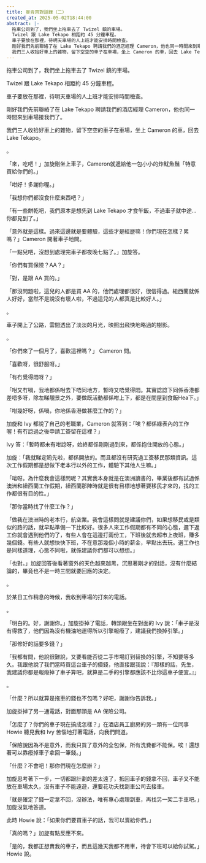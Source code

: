 ```yaml
---
title: 麥肯齊對話錄（二）
created_at: 2025-05-02T18:44:00
abstract: |-
  拖車公司到了，我們坐上拖車去了 Twizel 鎮的車場。
  Twizel 跟 Lake Tekapo 相距約 45 分鐘車程。
  車子要放在那裡，待明天車場的人上班才能安排時間檢查。
  剛好我們先前聯絡了在 Lake Tekapo 聘請我們的酒店經理 Cameron，他也同一時間來到車場接我們了。
  我們三人收拾好車上的雜物，留下空空的車子在車場，坐上 Cameron 的車，回去 Lake Tekapo。
---
```

拖車公司到了，我們坐上拖車去了 Twizel 鎮的車場。

Twizel 跟 Lake Tekapo 相距約 45 分鐘車程。

車子要放在那裡，待明天車場的人上班才能安排時間檢查。

剛好我們先前聯絡了在 Lake Tekapo 聘請我們的酒店經理 Cameron，他也同一時間來到車場接我們了。

我們三人收拾好車上的雜物，留下空空的車子在車場，坐上 Cameron 的車，回去 Lake Tekapo。

。

「來，吃吧！」加旋剛坐上車子，Cameron就遞給他一包小小的炸魷魚鬚「特意買給你們的。」

「咁好！多謝你喔。」

「我想你們都沒食什麼東西吧？」

「有一些餅乾吧，我們原本是想先到 Lake Tekapo 才食午飯，不過車子就中途...你都見到了。」

「意外就是這樣。過來這邊就是要體驗，這些才是經歴嘛！你們現在怎樣？累嗎？」Cameron 開著車子地問。

「一點兒吧，沒想到處理完車子都夜晚七點了。」加旋答。

「你們有買保險？AA？」

「對，是跟 AA 買的。」

「那沒問題啦，這兒的人都是買 AA 的，他們處理都很好，很信得過。紐西蘭就係人好好，當然不是說沒有壞人啦，不過這兒的人都真是比較好人。」

。

車子開上了公路，雲間透出了淡淡的月光，映照出飛快地略過的樹影。

。

「你們來了一個月了，喜歡這裡嗎？」 Cameron 問。

「喜歡呀，很舒服呀。」

「有冇覺得悶呀？」

「咁又冇喎，我地都係咁去下唔同地方，暫時又唔覺得悶。其實諗諗下同係香港都差唔多呀，除左睇靚景之外，要做既活動都係咁上下，都是在間屋到食飯Hea下。」

「咁幾好呀，係喎，你地係香港做甚麼工作的？」

加旋和 Ivy 都說了自己的老職業，Cameron 就答到：「唉？都係綠表內的工作喔！有冇諗過之後申請工簽留在這裡？」

Ivy 答：「暫時都未有咁諗呀，始終都係剛剛過到來，都係抱住開放的心態。」

加旋：「我就睇定啲先啦，都係開放的。而且都沒有研究過工簽移民那類資訊。這次工作假期都是想做下老本行以外的工作，體驗下其他人生嘛。」

「啱呀。為什麼我會這樣問呢？其實我本身就是在澳洲讀書的，畢業後都有試過係澳洲和紐西蘭工作假期，紐西蘭那陣時就是很有目標地想著要移民才來的，找的工作都很有目的性。」

「那你當時找了什麼工作？」

「做我在澳洲時的老本行，航空業。我會這樣問就是建議你們，如果想移民或是類似的路的話，就早點準備一下比較好。很多人來工作假期都有不同的心態，遲下返工你就會遇到他們的了，有些人會在這邊打兩份工，下班後就去超市上夜班，賺多幾個錢。有些人就想快快下班，不在意那幾個小時的薪金，早點出去玩。選工作也是同樣道理，心態不同啦，就係建議你們都可以想想。」

「也對。」加旋回答後看著窗外的天色越來越黑，沉思著剛才的對話，沒有什麼結論的，畢竟也不是一時三間就要回應的決定。

。

於某日工作稍息的時候，我收到車場的打來的電話。

。

「明白的。好，謝謝你。」加旋掛掉了電話，轉頭跟坐在對面的 Ivy 說：「車子是沒有得救了，他們因為沒有機油地運得所以引擎報癈了，建議我們換掉引擎。」

「那修好的話要多錢？」

「我都有問，他說很難說，又要看能否從二手市場訂到替換的引擎，不知要等多久。我跟他說了我們當時買這台車子的價錢，他直接跟我說：『那樣的話，先生，我建議你都是報癈掉了車子算吧，就算是二手的引擎都應該不比你這車子便宜。』」

。

「什麼？所以就算是拖車的錢也不包嗎？好吧，謝謝你告訴我。」

加旋掛掉了另一通電話，對面那頭是 AA 保險公司。

「怎麼了？你們的車子現在搞成怎樣？」在酒店員工廚房的另一頭有一位同事 Howie 聽見我和 Ivy 苦惱地打著電話，向我們問道。

「保險說因為不是意外，而我只買了意外的全包保，所有洗費都不能保。唉！還想著可以靠癈掉車子拿回一筆錢。」

「什麼？不會吧！那你們現在怎麼辦？」

加旋思考著下一步，一切都跟計劃的差太遠了，抵回車子的錢拿不回，車子又不能放在車場太久，沒有車子不能遠遊，還要花功夫找劏車公司去接車。

「就是確定了錢一定拿不回，沒辦法，唯有專心處理劏車，再找另一架二手車吧。」加旋沒氣地答道。

此時 Howie 說：「如果你們要買車子的話，我可以賣給你們。」

「真的嗎？」加旋有點反應不來。

「是的，我都正想賣我的車子，而且這幾天我都不用車，待會下班可以給你試駕。」Howie 說。
